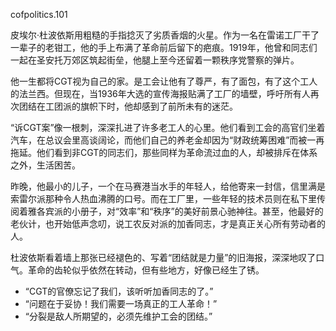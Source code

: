 cofpolitics.101

皮埃尔·杜波依斯用粗糙的手指捻灭了劣质香烟的火星。作为一名在雷诺工厂干了一辈子的老钳工，他的手上布满了革命前后留下的疤痕。1919年，他曾和同志们一起在圣安托万郊区筑起街垒，他腿上至今还留着一颗秩序党警察的弹片。

他一生都将CGT视为自己的家。是工会让他有了尊严，有了面包，有了这个工人的法兰西。但现在，当1936年大选的宣传海报贴满了工厂的墙壁，呼吁所有人再次团结在工团派的旗帜下时，他却感到了前所未有的迷茫。

“诉CGT案”像一根刺，深深扎进了许多老工人的心里。他们看到工会的高官们坐着汽车，在总议会里高谈阔论，而他们自己的养老金却因为“财政统筹困难”而被一再拖延。他们看到非CGT的同志们，那些同样为革命流过血的人，却被排斥在体系之外，生活困苦。

昨晚，他最小的儿子，一个在马赛港当水手的年轻人，给他寄来一封信，信里满是索雷尔派那种令人热血沸腾的口号。而在工厂里，一些年轻的技术员则在私下里传阅着雅各宾派的小册子，对“效率”和“秩序”的美好前景心驰神往。甚至，他最好的老伙计，也开始低声念叨，说工农反对派的加香同志，才是真正关心所有劳动者的人。

杜波依斯看着墙上那张已经褪色的、写着“团结就是力量”的旧海报，深深地叹了口气。革命的齿轮似乎依然在转动，但有些地方，好像已经生了锈。

* “CGT的官僚忘记了我们，该听听加香同志的了。”
* “问题在于妥协！我们需要一场真正的工人革命！”
* “分裂是敌人所期望的，必须先维护工会的团结。”